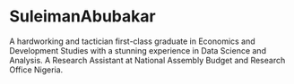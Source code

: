 # SuleimanAbubakar
A hardworking and tactician first-class graduate in Economics and Development Studies with a stunning experience in Data Science and Analysis. A Research Assistant at National Assembly Budget and Research Office Nigeria.

